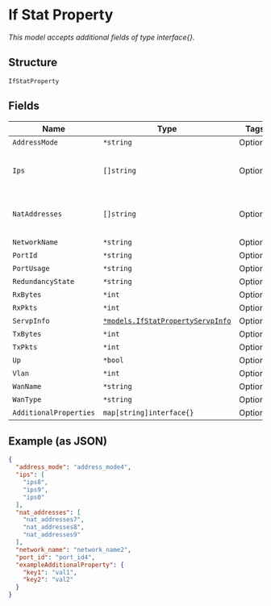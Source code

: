 
# If Stat Property

*This model accepts additional fields of type interface{}.*

## Structure

`IfStatProperty`

## Fields

| Name | Type | Tags | Description |
|  --- | --- | --- | --- |
| `AddressMode` | `*string` | Optional | - |
| `Ips` | `[]string` | Optional | **Constraints**: *Unique Items Required* |
| `NatAddresses` | `[]string` | Optional | **Constraints**: *Unique Items Required* |
| `NetworkName` | `*string` | Optional | - |
| `PortId` | `*string` | Optional | - |
| `PortUsage` | `*string` | Optional | - |
| `RedundancyState` | `*string` | Optional | - |
| `RxBytes` | `*int` | Optional | - |
| `RxPkts` | `*int` | Optional | - |
| `ServpInfo` | [`*models.IfStatPropertyServpInfo`](../../doc/models/if-stat-property-servp-info.md) | Optional | - |
| `TxBytes` | `*int` | Optional | - |
| `TxPkts` | `*int` | Optional | - |
| `Up` | `*bool` | Optional | - |
| `Vlan` | `*int` | Optional | - |
| `WanName` | `*string` | Optional | - |
| `WanType` | `*string` | Optional | - |
| `AdditionalProperties` | `map[string]interface{}` | Optional | - |

## Example (as JSON)

```json
{
  "address_mode": "address_mode4",
  "ips": [
    "ips8",
    "ips9",
    "ips0"
  ],
  "nat_addresses": [
    "nat_addresses7",
    "nat_addresses8",
    "nat_addresses9"
  ],
  "network_name": "network_name2",
  "port_id": "port_id4",
  "exampleAdditionalProperty": {
    "key1": "val1",
    "key2": "val2"
  }
}
```

